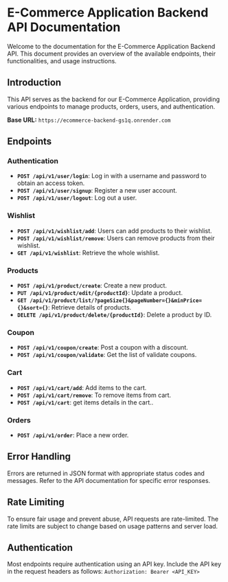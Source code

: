 # E-Commerce Application Backend API Documentation

Welcome to the documentation for the E-Commerce Application Backend API. This document provides an overview of the available endpoints, their functionalities, and usage instructions.

## Introduction

This API serves as the backend for our E-Commerce Application, providing various endpoints to manage products, orders, users, and authentication.

**Base URL:** `https://ecommerce-backend-gs1q.onrender.com`

## Endpoints

### Authentication

- **`POST /api/v1/user/login`**: Log in with a username and password to obtain an access token.
- **`POST /api/v1/user/signup`**: Register a new user account.
- **`POST /api/v1/user/logout`**: Log out a user.

### Wishlist

- **`POST /api/v1/wishlist/add`**: Users can add products to their wishlist.
- **`POST /api/v1/wishlist/remove`**: Users can remove products from their wishlist.
- **`GET /api/v1/wishlist`**: Retrieve the whole wishlist.

### Products

- **`POST /api/v1/product/create`**: Create a new product.
- **`PUT /api/v1/product/edit/{productId}`**: Update a product.
- **`GET /api/v1/product/list/?pageSize{}&pageNumber={}&minPrice={}&sort={}`**: Retrieve details of products.
- **`DELETE /api/v1/product/delete/{productId}`**: Delete a product by ID.

### Coupon

- **`POST /api/v1/coupon/create`**: Post a coupon with a discount.
- **`POST /api/v1/coupon/validate`**: Get the list of validate coupons.

### Cart

- **`POST /api/v1/cart/add`**: Add items to the cart.
- **`POST /api/v1/cart/remove`**: To remove items from cart.
- **`POST /api/v1/cart`**: get items details in the cart..

### Orders

- **`POST /api/v1/order`**: Place a new order.

## Error Handling

Errors are returned in JSON format with appropriate status codes and messages. Refer to the API documentation for specific error responses.

## Rate Limiting

To ensure fair usage and prevent abuse, API requests are rate-limited. The rate limits are subject to change based on usage patterns and server load.

## Authentication

Most endpoints require authentication using an API key. Include the API key in the request headers as follows: `Authorization: Bearer <API_KEY>`
